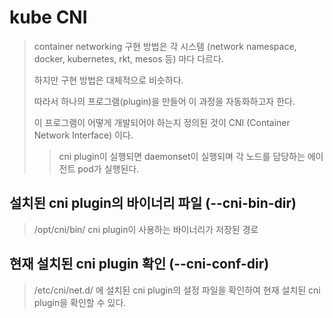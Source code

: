 # kube CNI

> container networking 구현 방법은 각 시스템 (network namespace, docker, kubernetes, rkt, mesos 등) 마다 다르다.
>
> 하지만 구현 방법은 대체적으로 비슷하다.
>
> 따라서 하나의 프로그램(plugin)을 만들어 이 과정을 자동화하고자 한다.
>
> 이 프로그램이 어떻게 개발되어야 하는지 정의된 것이 CNI (Container Network Interface) 이다.
>
> > cni plugin이 실행되면 daemonset이 실행되며 각 노드를 담당하는 에이전트 pod가 실행된다.

## 설치된 cni plugin의 바이너리 파일 (--cni-bin-dir)

> /opt/cni/bin/ cni plugin이 사용하는 바이너리가 저장된 경로

## 현재 설치된 cni plugin 확인 (--cni-conf-dir)

> /etc/cni/net.d/ 에 설치된 cni plugin의 설정 파일을 확인하여 현재 설치된 cni plugin을 확인할 수 있다.
